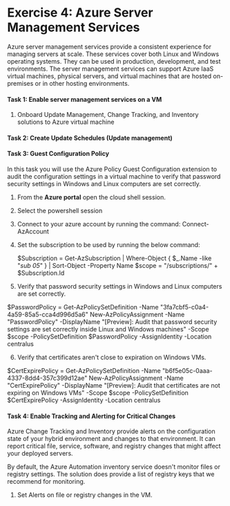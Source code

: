 # Exercise 4: Azure Server Management Services

Azure server management services provide a consistent experience for managing servers at scale. These services cover both Linux and Windows operating systems. They can be used in production, development, and test environments. The server management services can support Azure IaaS virtual machines, physical servers, and virtual machines that are hosted on-premises or in other hosting environments.

#### Task 1: Enable server management services on a VM

1.	Onboard Update Management, Change Tracking, and Inventory solutions to Azure virtual machine

#### Task 2: Create Update Schedules (Update management)

#### Task 3: Guest Configuration Policy 

In this task you will use the Azure Policy Guest Configuration extension to audit the configuration settings in a virtual machine to verify that password security settings in Windows and Linux computers are set correctly.

1. From the **Azure portal** open the cloud shell session.

2. Select the powershell session 

3. Connect to your azure account by running the command:
   Connect-AzAccount 
    
4. Set the subscription to be used by running the below command:

   $Subscription = Get-AzSubscription | Where-Object { $_.Name -like "*sub 05*"  } | Sort-Object -Property Name
   $scope = "/subscriptions/" + $Subscription.Id

5. Verify that password security settings in Windows and Linux computers are set correctly.

$PasswordPolicy = Get-AzPolicySetDefinition -Name "3fa7cbf5-c0a4-4a59-85a5-cca4d996d5a6"
New-AzPolicyAssignment -Name "PasswordPolicy" -DisplayName "[Preview]: Audit that password security settings are set correctly inside Linux and Windows machines" -Scope $scope -PolicySetDefinition $PasswordPolicy -AssignIdentity -Location centralus

 6. Verify that certificates aren't close to expiration on Windows VMs.
 
 $CertExpirePolicy = Get-AzPolicySetDefinition -Name "b6f5e05c-0aaa-4337-8dd4-357c399d12ae"
 New-AzPolicyAssignment -Name "CertExpirePolicy" -DisplayName "[Preview]: Audit that certificates are not expiring on Windows VMs" -Scope $scope -PolicySetDefinition $CertExpirePolicy -AssignIdentity -Location centralus

#### Task 4: Enable Tracking and Alerting for Critical Changes

Azure Change Tracking and Inventory provide alerts on the configuration state of your hybrid environment and changes to that environment. It can report critical file, service, software, and registry changes that might affect your deployed servers.

By default, the Azure Automation inventory service doesn't monitor files or registry settings. The solution does provide a list of registry keys that we recommend for monitoring.

1.	Set Alerts on file or registry changes in the VM.
